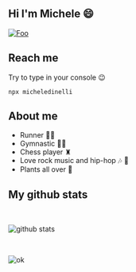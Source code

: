 
## Hi I'm Michele 😄

[![Foo](https://img.shields.io/badge/-micheledinelli-blue?logo=Linkedin)](https://www.linkedin.com/in/michele-dinelli-080451214/)

## Reach me

Try to type in your console 😉

```
npx micheledinelli
```

## About me 

- Runner 🏃‍♂️
- Gymnastic 🤸🏻
- Chess player ♜
- Love rock music and hip-hop 🎶 🎤
- Plants all over 🌱

## My github stats

<br>

![github stats](https://github-readme-stats.vercel.app/api?username=micheledinelli&show_icons=true&hide_border=true&&count_private=true&include_all_commits=true)

<br>

![ok](https://github-readme-stats.vercel.app/api/top-langs/?username=micheledinelli)
